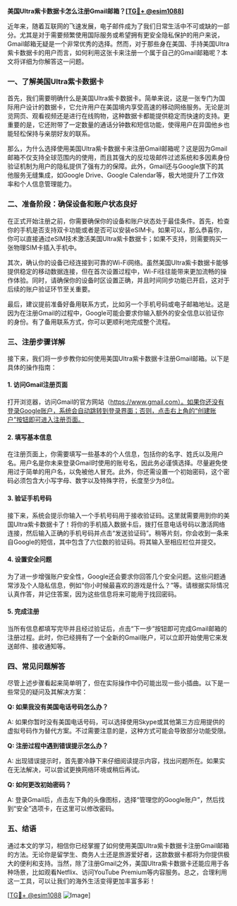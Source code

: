 **美国Ultra紫卡数据卡怎么注册Gmail邮箱？[[TG💪+ @esim1088](https://t.me/s/esim1088)]**

近年来，随着互联网的飞速发展，电子邮件成为了我们日常生活中不可或缺的一部分。尤其是对于需要频繁使用国际服务或希望拥有更安全隐私保护的用户来说，Gmail邮箱无疑是一个非常优秀的选择。然而，对于那些身在美国、手持美国Ultra紫卡数据卡的用户而言，如何利用这张卡来注册一个属于自己的Gmail邮箱呢？本文将详细为你解答这一问题。

### **一、了解美国Ultra紫卡数据卡**

首先，我们需要明确什么是美国Ultra紫卡数据卡。简单来说，这是一张专门为国际用户设计的数据卡，它允许用户在美国境内享受高速的移动网络服务。无论是浏览网页、观看视频还是进行在线购物，这种数据卡都能提供稳定而快速的支持。更重要的是，它还附带了一定数量的通话分钟数和短信功能，使得用户在异国他乡也能轻松保持与亲朋好友的联系。

那么，为什么选择使用美国Ultra紫卡数据卡来注册Gmail邮箱呢？这是因为Gmail邮箱不仅支持全球范围内的使用，而且其强大的反垃圾邮件过滤系统和多因素身份验证机制为用户的隐私提供了强有力的保障。此外，Gmail还与Google旗下的其他服务无缝集成，如Google Drive、Google Calendar等，极大地提升了工作效率和个人信息管理能力。

### **二、准备阶段：确保设备和账户状态良好**

在正式开始注册之前，你需要确保你的设备和账户状态处于最佳条件。首先，检查你的手机是否支持双卡功能或者是否可以安装eSIM卡。如果可以，那么恭喜你，你可以直接通过eSIM技术激活美国Ultra紫卡数据卡；如果不支持，则需要购买一张物理SIM卡插入手机中。

其次，确认你的设备已经连接到可靠的Wi-Fi网络。虽然美国Ultra紫卡数据卡能够提供稳定的移动数据连接，但在首次设置过程中，Wi-Fi往往能带来更加流畅的操作体验。同时，请确保你的设备时区设置正确，并且时间同步功能已开启，这对于后续的账户验证环节至关重要。

最后，建议提前准备好备用联系方式，比如另一个手机号码或电子邮箱地址。这是因为在注册Gmail的过程中，Google可能会要求你输入额外的安全信息以验证你的身份。有了备用联系方式，你可以更顺利地完成整个流程。

### **三、注册步骤详解**

接下来，我们将一步步教你如何使用美国Ultra紫卡数据卡注册Gmail邮箱。以下是具体的操作指南：

#### **1. 访问Gmail注册页面**

打开浏览器，访问Gmail的官方网站（https://www.gmail.com）。如果你还没有登录Google账户，系统会自动跳转到登录界面；否则，点击右上角的“创建账户”按钮即可进入注册页面。

#### **2. 填写基本信息**

在注册页面上，你需要填写一些基本的个人信息，包括你的名字、姓氏以及用户名。用户名是你未来登录Gmail时使用的账号名，因此务必谨慎选择。尽量避免使用过于简单的用户名，以免被他人冒充。此外，你还需设置一个初始密码，这个密码必须包含大小写字母、数字以及特殊字符，长度至少为8位。

#### **3. 验证手机号码**

接下来，系统会提示你输入一个手机号码用于接收验证码。这里就需要用到你的美国Ultra紫卡数据卡了！将你的手机插入数据卡后，拨打任意电话号码以激活网络连接，然后输入正确的手机号码并点击“发送验证码”。稍等片刻，你会收到一条来自Google的短信，其中包含了六位数的验证码。将其输入至相应栏位并提交。

#### **4. 设置安全问题**

为了进一步增强账户安全性，Google还会要求你回答几个安全问题。这些问题通常涉及个人隐私信息，例如“你小时候最喜欢的游戏是什么？”等。请根据实际情况认真作答，并记住答案，因为这些信息将来可能用于找回密码。

#### **5. 完成注册**

当所有信息都填写完毕并且经过验证后，点击“下一步”按钮即可完成Gmail邮箱的注册过程。此时，你已经拥有了一个全新的Gmail账户，可以立即开始使用它来发送邮件、接收通知等。

### **四、常见问题解答**

尽管上述步骤看起来简单明了，但在实际操作中仍可能出现一些小插曲。以下是一些常见的疑问及其解决方案：

**Q: 如果我没有美国电话号码怎么办？**

A: 如果你暂时没有美国电话号码，可以选择使用Skype或其他第三方应用提供的虚拟号码作为替代方案。不过需要注意的是，这种方式可能会导致部分功能受限。

**Q: 注册过程中遇到错误提示怎么办？**

A: 出现错误提示时，首先要冷静下来仔细阅读提示内容，找出问题所在。如果实在无法解决，可以尝试更换网络环境或稍后再试。

**Q: 如何更改初始密码？**

A: 登录Gmail后，点击左下角的头像图标，选择“管理您的Google账户”，然后找到“安全”选项卡，在这里可以修改密码。

### **五、结语**

通过本文的学习，相信你已经掌握了如何使用美国Ultra紫卡数据卡注册Gmail邮箱的方法。无论你是留学生、商务人士还是旅游爱好者，这款数据卡都将为你提供极大的便利和支持。当然，除了注册Gmail之外，美国Ultra紫卡数据卡还能应用于各种场景，比如观看Netflix、访问YouTube Premium等内容服务。总之，合理利用这一工具，可以让我们的海外生活变得更加丰富多彩！

[[TG💪+ @esim1088](https://t.me/s/esim1088) ![Image](https://i.postimg.cc/4NQfJmqS/Snipaste-2025-05-13-00-14-12.png)]
